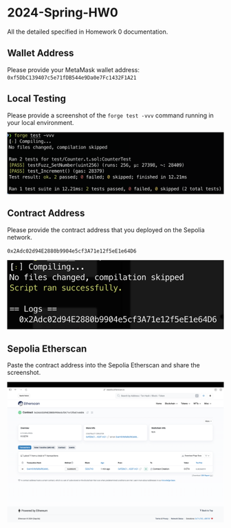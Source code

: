 # 2024-Spring-HW0

All the detailed specified in Homework 0 documentation.

## Wallet Address

Please provide your MetaMask wallet address: `0xf5DbC139407c5e71fDB544e9Da0e7Fc1432F1A21`

## Local Testing

Please provide a screenshot of the `forge test -vvv` command running in your local environment.

![local_test](imgs/local_test.png)

## Contract Address

Please provide the contract address that you deployed on the Sepolia network.

`0x2Adc02d94E2880b9904e5cf3A71e12f5eE1e64D6`

![contract_address](imgs/contract_address.png)

## Sepolia Etherscan

Paste the contract address into the Sepolia Etherscan and share the screenshot.

![etherscan](imgs/etherscan.png)
